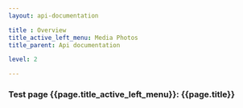 ```yaml
---
layout: api-documentation

title : Overview
title_active_left_menu: Media Photos
title_parent: Api documentation

level: 2

---
```



### Test page {{page.title_active_left_menu}}: {{page.title}}
